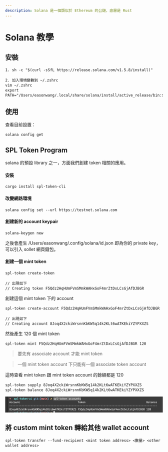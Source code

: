 ```yaml
---
description: Solana 是一個類似於 Ethereum 的公鏈，底層是 Rust
---
```


# Solana 教學

## 安裝

```text
1. sh -c "$(curl -sSfL https://release.solana.com/v1.5.8/install)"

2. 加入環境變數到 ~/.zshrc
vim ~/.zshrc
export PATH="/Users/easonwang/.local/share/solana/install/active_release/bin:$PATH"
```

## 使用

查看目前設置：

```text
solana config get
```

## SPL Token Program

solana 的預設 library 之一，方面我們創建 token 相關的應用。

#### 安裝

```text
cargo install spl-token-cli
```

#### 改變網路環境

```text
solana config set --url https://testnet.solana.com
```

#### 創建新的 account keypair

```text
solana-keygen new
```

之後會產生 /Users/easonwang/.config/solana/id.json 即為你的 private key，可以引入 sollet 網頁錢包。

#### 創建一個 mint token

```text
spl-token create-token

// 出現如下
// Creating token F5Qdz2HqHUmFVmSMmkWAHxGoF4mrZtDxLCsGjAfDJBGR
```

創建這個 mint token 下的 account

```text
spl-token create-account F5Qdz2HqHUmFVmSMmkWAHxGoF4mrZtDxLCsGjAfDJBGR

// 出現如下
// Creating account 8Joq4X2ckiWrsnnKbKW5q14k2KLt6wATKEkiYZYPXXZS
```

然後產生 120 個 mint token

```text
spl-token mint F5Qdz2HqHUmFVmSMmkWAHxGoF4mrZtDxLCsGjAfDJBGR 120
```

> 要先有 associate account 才能 mint token

> 一個 mint token account 下只能有一個  associate token account

這時查看 mint token 跟 mint token account 的餘額都是 120

```text
spl-token supply 8Joq4X2ckiWrsnnKbKW5q14k2KLt6wATKEkiYZYPXXZS
spl-token balance 8Joq4X2ckiWrsnnKbKW5q14k2KLt6wATKEkiYZYPXXZS
```

![](.gitbook/assets/jie-tu-20210226-shang-wu-10.14.43.png)

## 將 custom mint token 轉給其他 wallet account

```text
spl-token transfer --fund-recipient <mint token address> <數量> <other wallet address>
```

